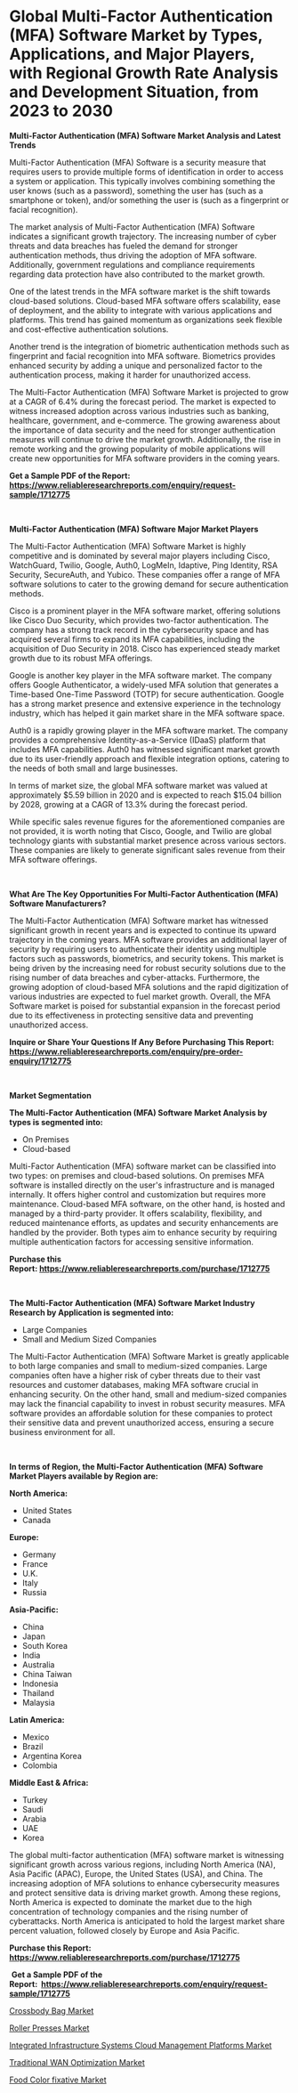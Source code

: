 <p><h1>Global Multi-Factor Authentication (MFA) Software Market by Types, Applications, and Major Players, with Regional Growth Rate Analysis and Development Situation, from 2023 to 2030</h1></p><p><strong>Multi-Factor Authentication (MFA) Software Market Analysis and Latest Trends</strong></p>
<p><p>Multi-Factor Authentication (MFA) Software is a security measure that requires users to provide multiple forms of identification in order to access a system or application. This typically involves combining something the user knows (such as a password), something the user has (such as a smartphone or token), and/or something the user is (such as a fingerprint or facial recognition).</p><p>The market analysis of Multi-Factor Authentication (MFA) Software indicates a significant growth trajectory. The increasing number of cyber threats and data breaches has fueled the demand for stronger authentication methods, thus driving the adoption of MFA software. Additionally, government regulations and compliance requirements regarding data protection have also contributed to the market growth.</p><p>One of the latest trends in the MFA software market is the shift towards cloud-based solutions. Cloud-based MFA software offers scalability, ease of deployment, and the ability to integrate with various applications and platforms. This trend has gained momentum as organizations seek flexible and cost-effective authentication solutions.</p><p>Another trend is the integration of biometric authentication methods such as fingerprint and facial recognition into MFA software. Biometrics provides enhanced security by adding a unique and personalized factor to the authentication process, making it harder for unauthorized access.</p><p>The Multi-Factor Authentication (MFA) Software Market is projected to grow at a CAGR of 6.4% during the forecast period. The market is expected to witness increased adoption across various industries such as banking, healthcare, government, and e-commerce. The growing awareness about the importance of data security and the need for stronger authentication measures will continue to drive the market growth. Additionally, the rise in remote working and the growing popularity of mobile applications will create new opportunities for MFA software providers in the coming years.</p></p>
<p><strong>Get a Sample PDF of the Report:&nbsp; <a href="https://www.reliableresearchreports.com/enquiry/request-sample/1712775">https://www.reliableresearchreports.com/enquiry/request-sample/1712775</a></strong></p>
<p>&nbsp;</p>
<p><strong>Multi-Factor Authentication (MFA) Software Major Market Players</strong></p>
<p><p>The Multi-Factor Authentication (MFA) Software Market is highly competitive and is dominated by several major players including Cisco, WatchGuard, Twilio, Google, Auth0, LogMeIn, Idaptive, Ping Identity, RSA Security, SecureAuth, and Yubico. These companies offer a range of MFA software solutions to cater to the growing demand for secure authentication methods.</p><p>Cisco is a prominent player in the MFA software market, offering solutions like Cisco Duo Security, which provides two-factor authentication. The company has a strong track record in the cybersecurity space and has acquired several firms to expand its MFA capabilities, including the acquisition of Duo Security in 2018. Cisco has experienced steady market growth due to its robust MFA offerings.</p><p>Google is another key player in the MFA software market. The company offers Google Authenticator, a widely-used MFA solution that generates a Time-based One-Time Password (TOTP) for secure authentication. Google has a strong market presence and extensive experience in the technology industry, which has helped it gain market share in the MFA software space.</p><p>Auth0 is a rapidly growing player in the MFA software market. The company provides a comprehensive Identity-as-a-Service (IDaaS) platform that includes MFA capabilities. Auth0 has witnessed significant market growth due to its user-friendly approach and flexible integration options, catering to the needs of both small and large businesses.</p><p>In terms of market size, the global MFA software market was valued at approximately $5.59 billion in 2020 and is expected to reach $15.04 billion by 2028, growing at a CAGR of 13.3% during the forecast period.</p><p>While specific sales revenue figures for the aforementioned companies are not provided, it is worth noting that Cisco, Google, and Twilio are global technology giants with substantial market presence across various sectors. These companies are likely to generate significant sales revenue from their MFA software offerings.</p></p>
<p>&nbsp;</p>
<p><strong>What Are The Key Opportunities For Multi-Factor Authentication (MFA) Software Manufacturers?</strong></p>
<p><p>The Multi-Factor Authentication (MFA) Software market has witnessed significant growth in recent years and is expected to continue its upward trajectory in the coming years. MFA software provides an additional layer of security by requiring users to authenticate their identity using multiple factors such as passwords, biometrics, and security tokens. This market is being driven by the increasing need for robust security solutions due to the rising number of data breaches and cyber-attacks. Furthermore, the growing adoption of cloud-based MFA solutions and the rapid digitization of various industries are expected to fuel market growth. Overall, the MFA Software market is poised for substantial expansion in the forecast period due to its effectiveness in protecting sensitive data and preventing unauthorized access.</p></p>
<p><strong>Inquire or Share Your Questions If Any Before Purchasing This Report: <a href="https://www.reliableresearchreports.com/enquiry/pre-order-enquiry/1712775">https://www.reliableresearchreports.com/enquiry/pre-order-enquiry/1712775</a></strong></p>
<p>&nbsp;</p>
<p><strong>Market Segmentation</strong></p>
<p><strong>The Multi-Factor Authentication (MFA) Software Market Analysis by types is segmented into:</strong></p>
<p><ul><li>On Premises</li><li>Cloud-based</li></ul></p>
<p><p>Multi-Factor Authentication (MFA) software market can be classified into two types: on premises and cloud-based solutions. On premises MFA software is installed directly on the user's infrastructure and is managed internally. It offers higher control and customization but requires more maintenance. Cloud-based MFA software, on the other hand, is hosted and managed by a third-party provider. It offers scalability, flexibility, and reduced maintenance efforts, as updates and security enhancements are handled by the provider. Both types aim to enhance security by requiring multiple authentication factors for accessing sensitive information.</p></p>
<p><strong>Purchase this Report:&nbsp;<a href="https://www.reliableresearchreports.com/purchase/1712775">https://www.reliableresearchreports.com/purchase/1712775</a></strong></p>
<p>&nbsp;</p>
<p><strong>The Multi-Factor Authentication (MFA) Software Market Industry Research by Application is segmented into:</strong></p>
<p><ul><li>Large Companies</li><li>Small and Medium Sized Companies</li></ul></p>
<p><p>The Multi-Factor Authentication (MFA) Software Market is greatly applicable to both large companies and small to medium-sized companies. Large companies often have a higher risk of cyber threats due to their vast resources and customer databases, making MFA software crucial in enhancing security. On the other hand, small and medium-sized companies may lack the financial capability to invest in robust security measures. MFA software provides an affordable solution for these companies to protect their sensitive data and prevent unauthorized access, ensuring a secure business environment for all.</p></p>
<p>&nbsp;</p>
<p><strong>In terms of Region, the Multi-Factor Authentication (MFA) Software Market Players available by Region are:</strong></p>
<p>
    <p> <strong> North America: </strong>
        <ul>
            <li>United States</li>
            <li>Canada</li>
        </ul>
        </p> 
    <p> <strong> Europe: </strong>
        <ul>
            <li>Germany</li>
            <li>France</li>
            <li>U.K.</li>
            <li>Italy</li>
            <li>Russia</li>
        </ul>
        </p> 
    <p> <strong> Asia-Pacific: </strong>
        <ul>
            <li>China</li>
            <li>Japan</li>
            <li>South Korea</li>
            <li>India</li>
            <li>Australia</li>
            <li>China Taiwan</li>
            <li>Indonesia</li>
            <li>Thailand</li>
            <li>Malaysia</li>
        </ul>
        </p> 
    <p> <strong> Latin America: </strong>
        <ul>
            <li>Mexico</li>
            <li>Brazil</li>
            <li>Argentina Korea</li>
            <li>Colombia</li>
        </ul>
        </p> 
    <p> <strong> Middle East & Africa: </strong>
        <ul>
            <li>Turkey</li>
            <li>Saudi</li>
            <li>Arabia</li>
            <li>UAE</li>
            <li>Korea</li>
        </ul>
    </p>
    </p>
<p><p>The global multi-factor authentication (MFA) software market is witnessing significant growth across various regions, including North America (NA), Asia Pacific (APAC), Europe, the United States (USA), and China. The increasing adoption of MFA solutions to enhance cybersecurity measures and protect sensitive data is driving market growth. Among these regions, North America is expected to dominate the market due to the high concentration of technology companies and the rising number of cyberattacks. North America is anticipated to hold the largest market share percent valuation, followed closely by Europe and Asia Pacific.</p></p>
<p><strong>Purchase this Report: <a href="https://www.reliableresearchreports.com/purchase/1712775">https://www.reliableresearchreports.com/purchase/1712775</a></strong></p>
<p>&nbsp;<strong>Get a Sample PDF of the Report:&nbsp;&nbsp;<a href="https://www.reliableresearchreports.com/enquiry/request-sample/1712775">https://www.reliableresearchreports.com/enquiry/request-sample/1712775</a></strong></p>
<p><strong></strong></p>
<p><p><a href="https://medium.com/@peterm12562/crossbody-bag-market-size-reveals-the-best-marketing-channels-in-global-industry-c6265c6d057a">Crossbody Bag Market</a></p><p><a href="https://medium.com/@damorgan64868/roller-presses-market-the-key-to-successful-business-strategy-forecast-till-2030-86004b6760ad">Roller Presses Market</a></p><p><a href="https://github.com/gaydyna/Market-Research-Report-List-1/blob/main/integrated-infrastructure-systems-cloud-management-platforms-market.md">Integrated Infrastructure Systems Cloud Management Platforms Market</a></p><p><a href="https://github.com/amonskiyk/Market-Research-Report-List-1/blob/main/traditional-wan-optimization-market.md">Traditional WAN Optimization Market</a></p><p><a href="https://medium.com/@malcomw102036/analyzing-food-color-fixative-market-global-industry-perspective-and-forecast-2023-to-2030-6fa099325b34">Food Color fixative Market</a></p></p>